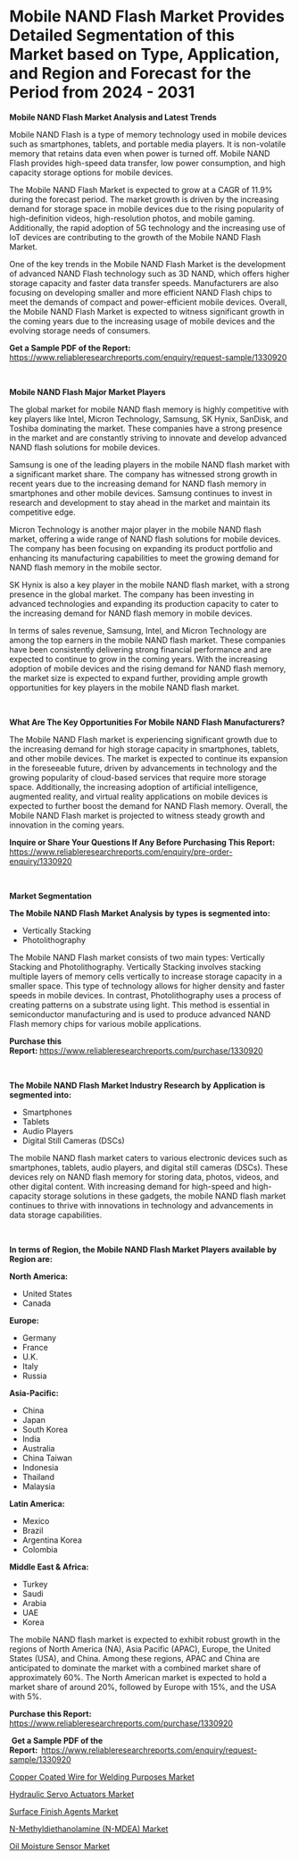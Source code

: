 <p><h1>Mobile NAND Flash Market Provides Detailed Segmentation of this Market based on Type, Application, and Region and Forecast for the Period from 2024 - 2031</h1></p><p><strong>Mobile NAND Flash Market Analysis and Latest Trends</strong></p>
<p><p>Mobile NAND Flash is a type of memory technology used in mobile devices such as smartphones, tablets, and portable media players. It is non-volatile memory that retains data even when power is turned off. Mobile NAND Flash provides high-speed data transfer, low power consumption, and high capacity storage options for mobile devices.</p><p>The Mobile NAND Flash Market is expected to grow at a CAGR of 11.9% during the forecast period. The market growth is driven by the increasing demand for storage space in mobile devices due to the rising popularity of high-definition videos, high-resolution photos, and mobile gaming. Additionally, the rapid adoption of 5G technology and the increasing use of IoT devices are contributing to the growth of the Mobile NAND Flash Market.</p><p>One of the key trends in the Mobile NAND Flash Market is the development of advanced NAND Flash technology such as 3D NAND, which offers higher storage capacity and faster data transfer speeds. Manufacturers are also focusing on developing smaller and more efficient NAND Flash chips to meet the demands of compact and power-efficient mobile devices. Overall, the Mobile NAND Flash Market is expected to witness significant growth in the coming years due to the increasing usage of mobile devices and the evolving storage needs of consumers.</p></p>
<p><strong>Get a Sample PDF of the Report:&nbsp;</strong> <a href="https://www.reliableresearchreports.com/enquiry/request-sample/1330920">https://www.reliableresearchreports.com/enquiry/request-sample/1330920</a></p>
<p>&nbsp;</p>
<p><strong>Mobile NAND Flash Major Market Players</strong></p>
<p><p>The global market for mobile NAND flash memory is highly competitive with key players like Intel, Micron Technology, Samsung, SK Hynix, SanDisk, and Toshiba dominating the market. These companies have a strong presence in the market and are constantly striving to innovate and develop advanced NAND flash solutions for mobile devices.</p><p>Samsung is one of the leading players in the mobile NAND flash market with a significant market share. The company has witnessed strong growth in recent years due to the increasing demand for NAND flash memory in smartphones and other mobile devices. Samsung continues to invest in research and development to stay ahead in the market and maintain its competitive edge.</p><p>Micron Technology is another major player in the mobile NAND flash market, offering a wide range of NAND flash solutions for mobile devices. The company has been focusing on expanding its product portfolio and enhancing its manufacturing capabilities to meet the growing demand for NAND flash memory in the mobile sector.</p><p>SK Hynix is also a key player in the mobile NAND flash market, with a strong presence in the global market. The company has been investing in advanced technologies and expanding its production capacity to cater to the increasing demand for NAND flash memory in mobile devices.</p><p>In terms of sales revenue, Samsung, Intel, and Micron Technology are among the top earners in the mobile NAND flash market. These companies have been consistently delivering strong financial performance and are expected to continue to grow in the coming years. With the increasing adoption of mobile devices and the rising demand for NAND flash memory, the market size is expected to expand further, providing ample growth opportunities for key players in the mobile NAND flash market.</p></p>
<p>&nbsp;</p>
<p><strong>What Are The Key Opportunities For Mobile NAND Flash Manufacturers?</strong></p>
<p><p>The Mobile NAND Flash market is experiencing significant growth due to the increasing demand for high storage capacity in smartphones, tablets, and other mobile devices. The market is expected to continue its expansion in the foreseeable future, driven by advancements in technology and the growing popularity of cloud-based services that require more storage space. Additionally, the increasing adoption of artificial intelligence, augmented reality, and virtual reality applications on mobile devices is expected to further boost the demand for NAND Flash memory. Overall, the Mobile NAND Flash market is projected to witness steady growth and innovation in the coming years.</p></p>
<p><strong>Inquire or Share Your Questions If Any Before Purchasing This Report:</strong> <a href="https://www.reliableresearchreports.com/enquiry/pre-order-enquiry/1330920">https://www.reliableresearchreports.com/enquiry/pre-order-enquiry/1330920</a></p>
<p>&nbsp;</p>
<p><strong>Market Segmentation</strong></p>
<p><strong>The Mobile NAND Flash Market Analysis by types is segmented into:</strong></p>
<p><ul><li>Vertically Stacking</li><li>Photolithography</li></ul></p>
<p><p>The Mobile NAND Flash market consists of two main types: Vertically Stacking and Photolithography. Vertically Stacking involves stacking multiple layers of memory cells vertically to increase storage capacity in a smaller space. This type of technology allows for higher density and faster speeds in mobile devices. In contrast, Photolithography uses a process of creating patterns on a substrate using light. This method is essential in semiconductor manufacturing and is used to produce advanced NAND Flash memory chips for various mobile applications.</p></p>
<p><strong>Purchase this Report:&nbsp;</strong><a href="https://www.reliableresearchreports.com/purchase/1330920">https://www.reliableresearchreports.com/purchase/1330920</a></p>
<p>&nbsp;</p>
<p><strong>The Mobile NAND Flash Market Industry Research by Application is segmented into:</strong></p>
<p><ul><li>Smartphones</li><li>Tablets</li><li>Audio Players</li><li>Digital Still Cameras (DSCs)</li></ul></p>
<p><p>The mobile NAND flash market caters to various electronic devices such as smartphones, tablets, audio players, and digital still cameras (DSCs). These devices rely on NAND flash memory for storing data, photos, videos, and other digital content. With increasing demand for high-speed and high-capacity storage solutions in these gadgets, the mobile NAND flash market continues to thrive with innovations in technology and advancements in data storage capabilities.</p></p>
<p>&nbsp;</p>
<p><strong>In terms of Region, the Mobile NAND Flash Market Players available by Region are:</strong></p>
<p>
    <p> <strong> North America: </strong>
        <ul>
            <li>United States</li>
            <li>Canada</li>
        </ul>
        </p> 
    <p> <strong> Europe: </strong>
        <ul>
            <li>Germany</li>
            <li>France</li>
            <li>U.K.</li>
            <li>Italy</li>
            <li>Russia</li>
        </ul>
        </p> 
    <p> <strong> Asia-Pacific: </strong>
        <ul>
            <li>China</li>
            <li>Japan</li>
            <li>South Korea</li>
            <li>India</li>
            <li>Australia</li>
            <li>China Taiwan</li>
            <li>Indonesia</li>
            <li>Thailand</li>
            <li>Malaysia</li>
        </ul>
        </p> 
    <p> <strong> Latin America: </strong>
        <ul>
            <li>Mexico</li>
            <li>Brazil</li>
            <li>Argentina Korea</li>
            <li>Colombia</li>
        </ul>
        </p> 
    <p> <strong> Middle East & Africa: </strong>
        <ul>
            <li>Turkey</li>
            <li>Saudi</li>
            <li>Arabia</li>
            <li>UAE</li>
            <li>Korea</li>
        </ul>
    </p>
    </p>
<p><p>The mobile NAND flash market is expected to exhibit robust growth in the regions of North America (NA), Asia Pacific (APAC), Europe, the United States (USA), and China. Among these regions, APAC and China are anticipated to dominate the market with a combined market share of approximately 60%. The North American market is expected to hold a market share of around 20%, followed by Europe with 15%, and the USA with 5%.</p></p>
<p><strong>Purchase this Report: </strong><a href="https://www.reliableresearchreports.com/purchase/1330920">https://www.reliableresearchreports.com/purchase/1330920</a></p>
<p>&nbsp;<strong>Get a Sample PDF of the Report:&nbsp;&nbsp;</strong><a href="https://www.reliableresearchreports.com/enquiry/request-sample/1330920">https://www.reliableresearchreports.com/enquiry/request-sample/1330920</a></p>
<p><strong></strong></p>
<p><p><a href="https://github.com/josesg55/Market-Research-Report-List-1/blob/main/copper-coated-wire-for-welding-purposes-market.md">Copper Coated Wire for Welding Purposes Market</a></p><p><a href="https://medium.com/@ethanmendoza76/hydraulic-servo-actuators-market-share-evolution-and-market-growth-trends-2024-2031-b6fa5eae5b19">Hydraulic Servo Actuators Market</a></p><p><a href="https://github.com/indrystar/Market-Research-Report-List-2/blob/main/surface-finish-agents-market.md">Surface Finish Agents Market</a></p><p><a href="https://issuu.com/reportprime-2/docs/n-methyldiethanolamine-n-mdea-market-size-2030.ppt">N-Methyldiethanolamine (N-MDEA) Market</a></p><p><a href="https://medium.com/@ethanmendoza76/oil-moisture-sensor-market-insight-market-trends-growth-forecasted-from-2024-to-2031-0407c4e6b0a0">Oil Moisture Sensor Market</a></p></p>